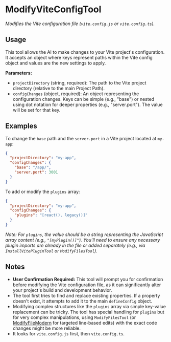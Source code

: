 ﻿# ModifyViteConfigTool

*Modifies the Vite configuration file (`vite.config.js` or `vite.config.ts`).*

## Usage

This tool allows the AI to make changes to your Vite project's configuration. It accepts an object where keys represent paths within the Vite config object and values are the new settings to apply.

**Parameters:**
-   `projectDirectory` (string, required): The path to the Vite project directory (relative to the main Project Path).
-   `configChanges` (object, required): An object representing the configuration changes. Keys can be simple (e.g., "base") or nested using dot notation for deeper properties (e.g., "server.port"). The value will be set for that key.

## Examples

To change the `base` path and the `server.port` in a Vite project located at `my-app`:

```json
{
  "projectDirectory": "my-app",
  "configChanges": {
    "base": "/app/",
    "server.port": 3001
  }
}
```

To add or modify the `plugins` array:

```json
{
  "projectDirectory": "my-app",
  "configChanges": {
    "plugins": "[react(), legacy()]" 
  }
}
```
*Note: For `plugins`, the value should be a string representing the JavaScript array content (e.g., `"[myPlugin()]"`). You'll need to ensure any necessary plugin imports are already in the file or added separately (e.g., via `InstallVitePluginTool` or `ModifyFilesTool`).*

## Notes

-   **User Confirmation Required:** This tool will prompt you for confirmation before modifying the Vite configuration file, as it can significantly alter your project's build and development behavior.
-   The tool first tries to find and replace existing properties. If a property doesn't exist, it attempts to add it to the main `defineConfig` object.
-   Modifying complex structures like the `plugins` array via simple key-value replacement can be tricky. The tool has special handling for `plugins` but for very complex manipulations, using `ModifyFilesTool` (or [ModifyFileModern](modify-file-modern-tool.md) for targeted line-based edits) with the exact code changes might be more reliable.
-   It looks for `vite.config.js` first, then `vite.config.ts`.